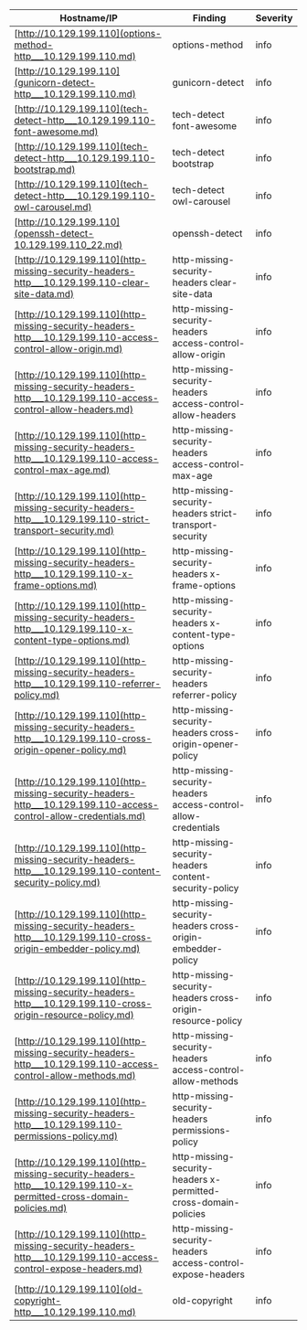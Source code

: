 |Hostname/IP|Finding|Severity|
|-|-|-|
|[http://10.129.199.110](options-method-http___10.129.199.110.md)|options-method |info|
|[http://10.129.199.110](gunicorn-detect-http___10.129.199.110.md)|gunicorn-detect |info|
|[http://10.129.199.110](tech-detect-http___10.129.199.110-font-awesome.md)|tech-detect font-awesome|info|
|[http://10.129.199.110](tech-detect-http___10.129.199.110-bootstrap.md)|tech-detect bootstrap|info|
|[http://10.129.199.110](tech-detect-http___10.129.199.110-owl-carousel.md)|tech-detect owl-carousel|info|
|[http://10.129.199.110](openssh-detect-10.129.199.110_22.md)|openssh-detect |info|
|[http://10.129.199.110](http-missing-security-headers-http___10.129.199.110-clear-site-data.md)|http-missing-security-headers clear-site-data|info|
|[http://10.129.199.110](http-missing-security-headers-http___10.129.199.110-access-control-allow-origin.md)|http-missing-security-headers access-control-allow-origin|info|
|[http://10.129.199.110](http-missing-security-headers-http___10.129.199.110-access-control-allow-headers.md)|http-missing-security-headers access-control-allow-headers|info|
|[http://10.129.199.110](http-missing-security-headers-http___10.129.199.110-access-control-max-age.md)|http-missing-security-headers access-control-max-age|info|
|[http://10.129.199.110](http-missing-security-headers-http___10.129.199.110-strict-transport-security.md)|http-missing-security-headers strict-transport-security|info|
|[http://10.129.199.110](http-missing-security-headers-http___10.129.199.110-x-frame-options.md)|http-missing-security-headers x-frame-options|info|
|[http://10.129.199.110](http-missing-security-headers-http___10.129.199.110-x-content-type-options.md)|http-missing-security-headers x-content-type-options|info|
|[http://10.129.199.110](http-missing-security-headers-http___10.129.199.110-referrer-policy.md)|http-missing-security-headers referrer-policy|info|
|[http://10.129.199.110](http-missing-security-headers-http___10.129.199.110-cross-origin-opener-policy.md)|http-missing-security-headers cross-origin-opener-policy|info|
|[http://10.129.199.110](http-missing-security-headers-http___10.129.199.110-access-control-allow-credentials.md)|http-missing-security-headers access-control-allow-credentials|info|
|[http://10.129.199.110](http-missing-security-headers-http___10.129.199.110-content-security-policy.md)|http-missing-security-headers content-security-policy|info|
|[http://10.129.199.110](http-missing-security-headers-http___10.129.199.110-cross-origin-embedder-policy.md)|http-missing-security-headers cross-origin-embedder-policy|info|
|[http://10.129.199.110](http-missing-security-headers-http___10.129.199.110-cross-origin-resource-policy.md)|http-missing-security-headers cross-origin-resource-policy|info|
|[http://10.129.199.110](http-missing-security-headers-http___10.129.199.110-access-control-allow-methods.md)|http-missing-security-headers access-control-allow-methods|info|
|[http://10.129.199.110](http-missing-security-headers-http___10.129.199.110-permissions-policy.md)|http-missing-security-headers permissions-policy|info|
|[http://10.129.199.110](http-missing-security-headers-http___10.129.199.110-x-permitted-cross-domain-policies.md)|http-missing-security-headers x-permitted-cross-domain-policies|info|
|[http://10.129.199.110](http-missing-security-headers-http___10.129.199.110-access-control-expose-headers.md)|http-missing-security-headers access-control-expose-headers|info|
|[http://10.129.199.110](old-copyright-http___10.129.199.110.md)|old-copyright |info|
